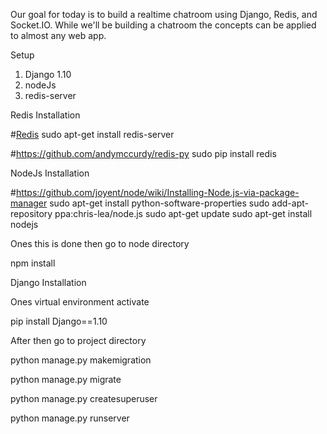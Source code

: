 Our goal for today is to build a realtime chatroom using Django, Redis, and Socket.IO.
While we'll be building a chatroom the concepts can be applied to almost any web app. 

Setup

1. Django 1.10
2. nodeJs
3. redis-server

Redis Installation

#[Redis](http://redis.io/download)
sudo apt-get install redis-server

#https://github.com/andymccurdy/redis-py
sudo pip install redis    

NodeJs Installation

#https://github.com/joyent/node/wiki/Installing-Node.js-via-package-manager
sudo apt-get install python-software-properties
sudo add-apt-repository ppa:chris-lea/node.js
sudo apt-get update
sudo apt-get install nodejs

Ones this is done then go to node directory 

npm install

Django Installation

Ones virtual environment activate 

pip install Django==1.10

After then go to project directory 

python manage.py makemigration

python manage.py migrate

python manage.py createsuperuser

python manage.py runserver
